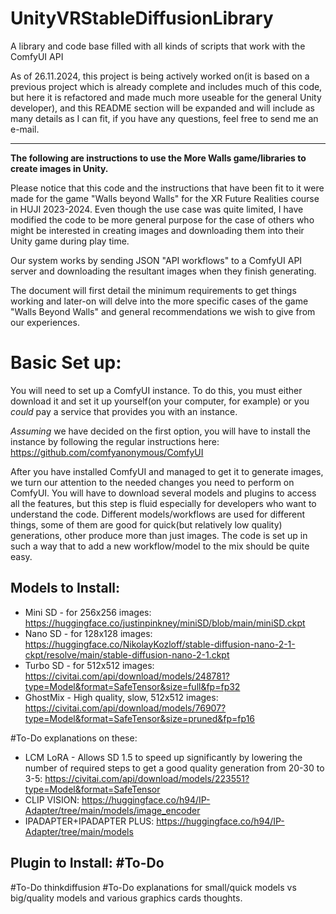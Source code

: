 # UnityVRStableDiffusionLibrary
A library and code base filled with all kinds of scripts that work with the ComfyUI API

As of 26.11.2024, this project is being actively worked on(it is based on a previous project which is already complete and includes much of this code, but here it is refactored and made much more useable for the general Unity developer), and this README section will be expanded and will include as many details as I can fit, if you have any questions, feel free to send me an e-mail.

---

**The following are instructions to use the More Walls game/libraries to create images in Unity.** 

Please notice that this code and the instructions that have been fit to it were made for the game "Walls beyond Walls" for the XR Future Realities course in HUJI 2023-2024. Even though the use case was quite limited, I have modified the code to be more general purpose for the case of others who might be interested in creating images and downloading them into their Unity game during play time.

Our system works by sending JSON "API workflows" to a ComfyUI API server and downloading the resultant images when they finish generating.

The document will first detail the minimum requirements to get things working and later-on will delve into the more specific cases of the game "Walls Beyond Walls" and general recommendations we wish to give from our experiences.

# Basic Set up:
You will need to set up a ComfyUI instance. To do this, you must either download it and set it up yourself(on your computer, for example) or you _could_ pay a service that provides you with an instance.

_Assuming_ we have decided on the first option, you will have to install the instance by following the regular instructions here:
https://github.com/comfyanonymous/ComfyUI

After you have installed ComfyUI and managed to get it to generate images, we turn our attention to the needed changes you need to perform on ComfyUI. You will have to download several models and plugins to access all the features, but this step is fluid especially for developers who want to understand the code. Different models/workflows are used for different things, some of them are good for quick(but relatively low quality) generations, other produce more than just images. The code is set up in such a way that to add a new workflow/model to the mix should be quite easy.

## Models to Install:
- Mini SD - for 256x256 images: https://huggingface.co/justinpinkney/miniSD/blob/main/miniSD.ckpt
- Nano SD - for 128x128 images: https://huggingface.co/NikolayKozloff/stable-diffusion-nano-2-1-ckpt/resolve/main/stable-diffusion-nano-2-1.ckpt
- Turbo SD - for 512x512 images: https://civitai.com/api/download/models/248781?type=Model&format=SafeTensor&size=full&fp=fp32
- GhostMix - High quality, slow, 512x512 images: https://civitai.com/api/download/models/76907?type=Model&format=SafeTensor&size=pruned&fp=fp16

#To-Do explanations on these:
- LCM LoRA - Allows SD 1.5 to speed up significantly by lowering the number of required steps to get a good quality generation from 20-30 to 3-5: https://civitai.com/api/download/models/223551?type=Model&format=SafeTensor
- CLIP VISION: https://huggingface.co/h94/IP-Adapter/tree/main/models/image_encoder
- IPADAPTER+IPADAPTER PLUS: https://huggingface.co/h94/IP-Adapter/tree/main/models

## Plugin to Install: #To-Do 

#To-Do thinkdiffusion
#To-Do explanations for small/quick models vs big/quality models and various graphics cards thoughts.
